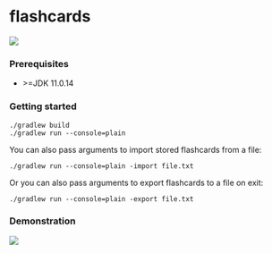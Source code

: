 # flashcards

 <img src="https://user-images.githubusercontent.com/6838540/167276284-253740b4-d7cb-4fa2-aa91-58f0ab43576c.png" >

### Prerequisites

* \>=JDK 11.0.14

### Getting started 

```
./gradlew build
./gradlew run --console=plain
```

You can also pass arguments to import stored flashcards from a file:
```
./gradlew run --console=plain -import file.txt
```
Or you can also pass arguments to export flashcards to a file on exit:
```
./gradlew run --console=plain -export file.txt
```

### Demonstration 

<img src="https://user-images.githubusercontent.com/6838540/167276364-2e76f2e5-d8fb-47a6-9d5a-9a5317688566.gif" >
